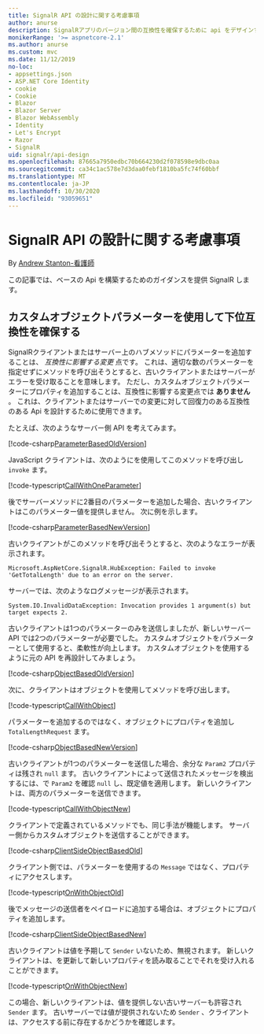 ```yaml
---
title: SignalR API の設計に関する考慮事項
author: anurse
description: SignalRアプリのバージョン間の互換性を確保するために api をデザインする方法について説明します。
monikerRange: '>= aspnetcore-2.1'
ms.author: anurse
ms.custom: mvc
ms.date: 11/12/2019
no-loc:
- appsettings.json
- ASP.NET Core Identity
- cookie
- Cookie
- Blazor
- Blazor Server
- Blazor WebAssembly
- Identity
- Let's Encrypt
- Razor
- SignalR
uid: signalr/api-design
ms.openlocfilehash: 87665a7950edbc70b664230d2f078598e9dbc0aa
ms.sourcegitcommit: ca34c1ac578e7d3daa0febf1810ba5fc74f60bbf
ms.translationtype: MT
ms.contentlocale: ja-JP
ms.lasthandoff: 10/30/2020
ms.locfileid: "93059651"
---
```

# <a name="no-locsignalr-api-design-considerations"></a>SignalR API の設計に関する考慮事項

By [Andrew Stanton-看護師](https://twitter.com/anurse)

この記事では、ベースの Api を構築するためのガイダンスを提供 SignalR します。

## <a name="use-custom-object-parameters-to-ensure-backwards-compatibility"></a>カスタムオブジェクトパラメーターを使用して下位互換性を確保する

SignalRクライアントまたはサーバー上のハブメソッドにパラメーターを追加することは、 *互換性に影響する変更* 点です。 これは、適切な数のパラメーターを指定せずにメソッドを呼び出そうとすると、古いクライアントまたはサーバーがエラーを受け取ることを意味します。 ただし、カスタムオブジェクトパラメーターにプロパティを追加することは、互換性に影響する変更点では **ありません** 。 これは、クライアントまたはサーバーでの変更に対して回復力のある互換性のある Api を設計するために使用できます。

たとえば、次のようなサーバー側 API を考えてみます。

[!code-csharp[ParameterBasedOldVersion](api-design/sample/Samples.cs?name=ParameterBasedOldVersion)]

JavaScript クライアントは、次のようにを使用してこのメソッドを呼び出し `invoke` ます。

[!code-typescript[CallWithOneParameter](api-design/sample/Samples.ts?name=CallWithOneParameter)]

後でサーバーメソッドに2番目のパラメーターを追加した場合、古いクライアントはこのパラメーター値を提供しません。 次に例を示します。

[!code-csharp[ParameterBasedNewVersion](api-design/sample/Samples.cs?name=ParameterBasedNewVersion)]

古いクライアントがこのメソッドを呼び出そうとすると、次のようなエラーが表示されます。

```
Microsoft.AspNetCore.SignalR.HubException: Failed to invoke 'GetTotalLength' due to an error on the server.
```

サーバーでは、次のようなログメッセージが表示されます。

```
System.IO.InvalidDataException: Invocation provides 1 argument(s) but target expects 2.
```

古いクライアントは1つのパラメーターのみを送信しましたが、新しいサーバー API では2つのパラメーターが必要でした。 カスタムオブジェクトをパラメーターとして使用すると、柔軟性が向上します。 カスタムオブジェクトを使用するように元の API を再設計してみましょう。

[!code-csharp[ObjectBasedOldVersion](api-design/sample/Samples.cs?name=ObjectBasedOldVersion)]

次に、クライアントはオブジェクトを使用してメソッドを呼び出します。

[!code-typescript[CallWithObject](api-design/sample/Samples.ts?name=CallWithObject)]

パラメーターを追加するのではなく、オブジェクトにプロパティを追加し `TotalLengthRequest` ます。

[!code-csharp[ObjectBasedNewVersion](api-design/sample/Samples.cs?name=ObjectBasedNewVersion&highlight=4,9-13)]

古いクライアントが1つのパラメーターを送信した場合、余分な `Param2` プロパティは残され `null` ます。 古いクライアントによって送信されたメッセージを検出するには、で `Param2` を確認 `null` し、既定値を適用します。 新しいクライアントは、両方のパラメーターを送信できます。

[!code-typescript[CallWithObjectNew](api-design/sample/Samples.ts?name=CallWithObjectNew)]

クライアントで定義されているメソッドでも、同じ手法が機能します。 サーバー側からカスタムオブジェクトを送信することができます。

[!code-csharp[ClientSideObjectBasedOld](api-design/sample/Samples.cs?name=ClientSideObjectBasedOld)]

クライアント側では、パラメーターを使用するの `Message` ではなく、プロパティにアクセスします。

[!code-typescript[OnWithObjectOld](api-design/sample/Samples.ts?name=OnWithObjectOld)]

後でメッセージの送信者をペイロードに追加する場合は、オブジェクトにプロパティを追加します。

[!code-csharp[ClientSideObjectBasedNew](api-design/sample/Samples.cs?name=ClientSideObjectBasedNew&highlight=5)]

古いクライアントは値を予期して `Sender` いないため、無視されます。 新しいクライアントは、を更新して新しいプロパティを読み取ることでそれを受け入れることができます。

[!code-typescript[OnWithObjectNew](api-design/sample/Samples.ts?name=OnWithObjectNew&highlight=2-5)]

この場合、新しいクライアントは、値を提供しない古いサーバーも許容され `Sender` ます。 古いサーバーでは値が提供されないため `Sender` 、クライアントは、アクセスする前に存在するかどうかを確認します。
